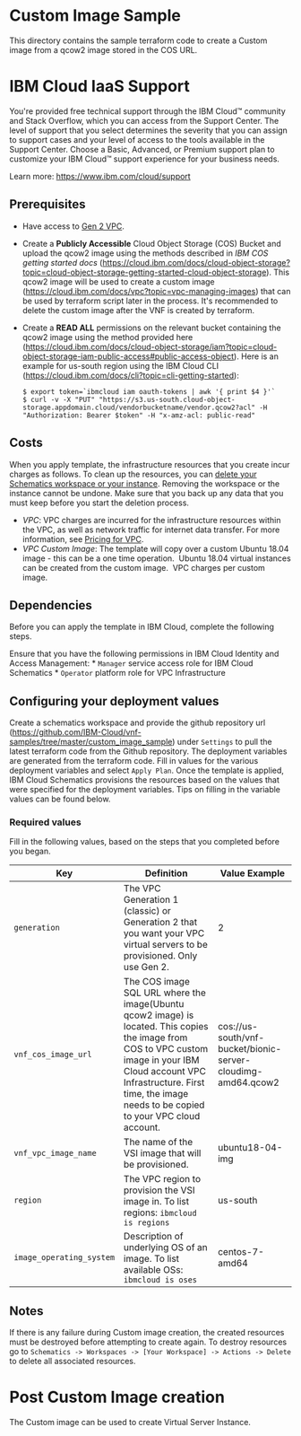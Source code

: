# Custom Image Sample

This directory contains the sample terraform code to create a Custom image from a qcow2 image stored in the COS URL. 


# IBM Cloud IaaS Support
You're provided free technical support through the IBM Cloud™ community and Stack Overflow, which you can access from the Support Center. The level of support that you select determines the severity that you can assign to support cases and your level of access to the tools available in the Support Center. Choose a Basic, Advanced, or Premium support plan to customize your IBM Cloud™ support experience for your business needs.

Learn more: https://www.ibm.com/cloud/support

## Prerequisites

- Have access to [Gen 2 VPC](https://cloud.ibm.com/vpc-ext/).
- Create a **Publicly Accessible** Cloud Object Storage (COS) Bucket and upload the qcow2 image using
the methods described in _IBM COS getting started docs_ (https://cloud.ibm.com/docs/cloud-object-storage?topic=cloud-object-storage-getting-started-cloud-object-storage). This qcow2 image will be used to create a
custom image (https://cloud.ibm.com/docs/vpc?topic=vpc-managing-images) that can be used by terraform script later in the process. It's recommended to delete the
custom image after the VNF is created by terraform.
- Create a **READ ALL** permissions on the relevant bucket containing the qcow2
image using the method provided here (https://cloud.ibm.com/docs/cloud-object-storage/iam?topic=cloud-object-storage-iam-public-access#public-access-object). Here is an example for us-south region using
the IBM Cloud CLI (https://cloud.ibm.com/docs/cli?topic=cli-getting-started):

  <pre><code>$ export token=`ibmcloud iam oauth-tokens | awk '{ print $4 }'`
  $ curl -v -X "PUT" "https://s3.us-south.cloud-object-storage.appdomain.cloud/vendorbucketname/vendor.qcow2?acl" -H "Authorization: Bearer $token" -H "x-amz-acl: public-read"</code></pre>

## Costs

When you apply template, the infrastructure resources that you create incur charges as follows. To clean up the resources, you can [delete your Schematics workspace or your instance](https://cloud.ibm.com/docs/schematics?topic=schematics-manage-lifecycle#destroy-resources). Removing the workspace or the instance cannot be undone. Make sure that you back up any data that you must keep before you start the deletion process.


* _VPC_: VPC charges are incurred for the infrastructure resources within the VPC, as well as network traffic for internet data transfer. For more information, see [Pricing for VPC](https://cloud.ibm.com/docs/vpc-on-classic?topic=vpc-on-classic-pricing-for-vpc).
* _VPC Custom Image_: The template will copy over a custom Ubuntu 18.04 image - this can be a one time operation.  Ubuntu 18.04 virtual instances can be created from the custom image.  VPC charges per custom image.

## Dependencies

Before you can apply the template in IBM Cloud, complete the following steps.

Ensure that you have the following permissions in IBM Cloud Identity and Access Management:
    * `Manager` service access role for IBM Cloud Schematics
    * `Operator` platform role for VPC Infrastructure


## Configuring your deployment values

Create a schematics workspace and provide the github repository url (https://github.com/IBM-Cloud/vnf-samples/tree/master/custom_image_sample) under `Settings` to pull the latest terraform code from the Github repository. The deployment variables are generated from the terraform code. Fill in values for the various deployment variables and select `Apply Plan`. Once the template is applied, IBM Cloud Schematics  provisions the resources based on the values that were specified for the deployment variables. Tips on filling in the variable values can be found below.

### Required values
Fill in the following values, based on the steps that you completed before you began.

| Key | Definition | Value Example |
| --- | ---------- | ------------- | 
| `generation` | The VPC Generation 1 (classic) or Generation 2 that you want your VPC virtual servers to be provisioned. Only use Gen 2. | 2  |
| `vnf_cos_image_url` | The COS image SQL URL where the image(Ubuntu qcow2 image) is located. This copies the image from COS to VPC custom image in your IBM Cloud account VPC Infrastructure. First time, the image needs to be copied to your VPC cloud account. | cos://us-south/vnf-bucket/bionic-server-cloudimg-amd64.qcow2 |
| `vnf_vpc_image_name` | The name of the VSI image that will be provisioned. | ubuntu18-04-img |
| `region` | The VPC region to provision the VSI image in. To list regions: `ibmcloud is regions`| us-south |
| `image_operating_system` | Description of underlying OS of an image. To list available OSs: `ibmcloud is oses`| centos-7-amd64 |


## Notes

If there is any failure during Custom image creation, the created resources must be destroyed before attempting to create again. To destroy resources go to `Schematics -> Workspaces -> [Your Workspace] -> Actions -> Delete` to delete  all associated resources. <br/>

# Post Custom Image creation

The Custom image can be used to create Virtual Server Instance.
 
